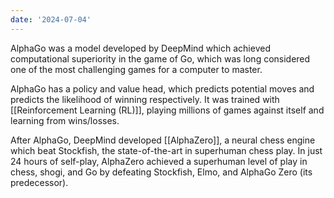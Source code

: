 ```yaml
---
date: '2024-07-04'
---
```

AlphaGo was a model developed by DeepMind which achieved computational superiority in the game of Go, which was long considered one of the most challenging games for a computer to master.

AlphaGo has a policy and value head, which predicts potential moves and predicts the likelihood of winning respectively. It was trained with [[Reinforcement Learning (RL)]], playing millions of games against itself and learning from wins/losses. 

After AlphaGo, DeepMind developed [[AlphaZero]], a neural chess engine which beat Stockfish, the state-of-the-art in superhuman chess play. In just 24 hours of self-play, AlphaZero achieved a superhuman level of play in chess, shogi, and Go by defeating Stockfish, Elmo, and AlphaGo Zero (its predecessor).